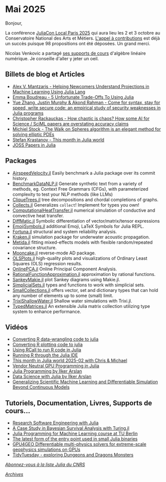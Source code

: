 # Mai 2025 

Bonjour,

La conférence [JuliaCon Local Paris 2025](https://juliacon.org/local/paris2025/) qui aura lieu les 2 et 3 octobre
au Conservatoire National des Arts et Métiers.  [L'appel à contributions](https://pretalx.com/juliacon-local-paris-2025/) est déjà un succès puisque 98 propositions
ont été déposées. Un grand merci.

Nicolas Venkovic a partagé [ses supports de cours](https://venkovic.github.io/NLA-for-CS-and-IE) d'algèbre linéaire numérique. Je conseille d'aller y jeter un oeil.

## Billets de blog et Articles


- [Alex V. Mantzaris - Helping Newcomers Understand Projections in Machine Learning Using Julia Lang](https://medium.com/@avmantzaris/helping-newcomers-understand-projections-in-machine-learning-using-julia-lang-64bfd00c81ad)
- [Emma Boudreau - 5 Unfortunate Trade-Offs To Using Julia](https://medium.com/chifi-media/5-unfortunate-trade-offs-to-using-julia-1b62ac7528ef)
- [Yue Zhang, Justin Murphy & Akond Rahman - Come for syntax, stay for speed, write secure code: an empirical study of security weaknesses in Julia programs](https://link.springer.com/article/10.1007/s10664-024-10606-w)
- [Christopher Rackauckas - How chaotic is chaos? How some AI for Science / SciML papers are overstating accuracy claims](https://www.stochasticlifestyle.com/how-chaotic-is-chaos-how-some-ai-for-science-sciml-papers-are-overstating-accuracy-claims/)
- [Michiel Stock - The Walk on Spheres algorithm is an elegant method for solving elliptic PDEs](https://michielstock.github.io/posts/2025/WoS/)
- [Stefan Krastanov - This month in Julia world](https://discourse.julialang.org/c/community/news/66)
- [JOSS Papers in Julia](https://joss.theoj.org/papers/in/Julia)

## Packages

- [AirspeedVelocity.jl](https://github.com/MilesCranmer/AirspeedVelocity.jl) Easily benchmark a Julia package over its commit history.
- [BenchmarkDataNLP.jl](https://github.com/mantzaris/BenchmarkDataNLP.jl) Generate synthetic text from a variety of methods, eg. Context Free Grammars (CFGs), with parameterized complexity to test your NLP methods (like LLMs)
- [CliqueTrees.jl](https://github.com/AlgebraicJulia/CliqueTrees.jl) tree decompositions and chordal completions of graphs.
- [Collects.jl](https://github.com/JuliaCollections/Collects.jl) Generalizes `collect`! Implement for types you own!
- [ComputationalHeatTransfer.jl](https://github.com/JuliaIBPM/ComputationalHeatTransfer.jl) numerical simulation of conductive and convective heat transfer.
- [DiffMatic.jl](https://github.com/asterycs/DiffMatic.jl) Symbolic differentiation of vector/matrix/tensor expressions
- [EmojiSymbols.jl](https://github.com/wookay/EmojiSymbols.jl) additional Emoji, LaTeX Symbols for Julia REPL.
- [Fortuna.jl](https://github.com/AkchurinDA/Fortuna.jl) structural and system reliability analysis.
- [Kraken.jl](https://github.com/vardister/Kraken.jl) simulation package for underwater acoustic propagation.
- [Metida.jl](https://github.com/PharmCat/Metida.jl) fitting mixed-effects models with flexible random/repeated covariance structure.
- [Mooncake.jl](https://github.com/chalk-lab/Mooncake.jl) reverse-mode AD package.
- [OLSPlots.jl](https://github.com/technocrat/OLSPlots.jl) high-quality plots and visualizations of Ordinary Least Squares (OLS) regression results.
- [OnlinePCA.jl](https://github.com/rikenbit/OnlinePCA.jl) Online Principal Component Analysis.
- [RationalFunctionApproximation.jl](https://github.com/complexvariables/RationalFunctionApproximation.jl) approximation by rational functions.
- [SankeyMakie.jl](https://github.com/MakieOrg/SankeyMakie.jl) plot Sankey diagrams using Makie.jl.
- [SimplicialSets.jl](https://github.com/matthias314/SimplicialSets.jl) types and functions to work with simplicial sets. 
- [SmallCollections.jl](https://github.com/matthias314/SmallCollections.jl) offers vector, set and dictionary types that can hold any number of elements up to some (small) limit.
- [TrixiShallowWater.jl](https://github.com/trixi-framework/TrixiShallowWater.jl) Shallow water simulations with Trixi.jl.
- [TypedMatrices.jl](https://github.com/TypedMatrices/TypedMatrices.jl) An extensible Julia matrix collection utilizing type system to enhance performance.


## Vidéos
 
- [Converting R data-wrangling code to julia](https://youtu.be/bw-N1lrDeHI?si=ntfwZrgZzj31PiYq)
- [Converting R plotting code to julia](https://youtu.be/ZWmm8N1MSqc?si=gSc1NCZpiNcH4QYy)
- [Using RCall to run R code in Julia](https://youtu.be/-2dqum5inEM?si=hW4FaHznzlImoQGK)
- [Running R through the Julia IDE](https://youtu.be/xhvbJtDXFlE?si=SfL8Jrn4QHNalkQO)
- [This month in Julia world 2025-02 with Chris & Michael](https://youtu.be/17aNGIoSp5M?si=v9GkDGZr3uR53sGj)
- [Vendor Neutral GPU Programming in Julia](https://youtu.be/QvlBmh1t9I4?si=pDr_UQDJ_WYDKVo7)
- [Julia Programming by İlker Arslan](https://www.youtube.com/playlist?list=PL6n26MWfs5g5EQ31IqJhSV-T_HeucoByX)
- [Data Science with Julia by İlker Arslan](https://www.youtube.com/playlist?list=PL6n26MWfs5g5abtXb6CbooyZ1q_rwWWPS)
- [Generalizing Scientific Machine Learning and Differentiable Simulation Beyond Continuous Models](https://youtu.be/z5y9Hegasco?si=QbvNrzWC14Kg7FmA)


## Tutoriels, Documentation, Livres, Supports de cours...

- [Research Software Engineering with Julia](https://vchuravy.dev/rse-course/)
- [A Case Study in Bayesian Survival Analysis with Turing.jl](https://github.com/TuringLang/Turing-Workshop/tree/sunxd/KI_method_week/2025-Karolinska-Institutet)
- [Julia Programming for Machine Learning course at TU Berlin](https://github.com/adrhill/julia-ml-course)
- [The latest form of the entry point used in small Julia binaries](https://discourse.julialang.org/t/how-to-use-juliac-jl/123024/21?u=jbytecode)
- [GPU4GEO Differentiable multi-physics solvers for extreme-scale geophysics simulations on GPUs](https://gpu4geo.org/software/)
- [TidyTuesday - exploring Dungeons and Dragons Monsters](https://github.com/rfordatascience/tidytuesday/tree/main/data/2025/2025-05-27)

[*Abonnez-vous à la liste Julia du CNRS*](https://listes.services.cnrs.fr/wws/subscribe/julia)

[*Archives*](https://pnavaro.github.io/NouvellesJulia)
